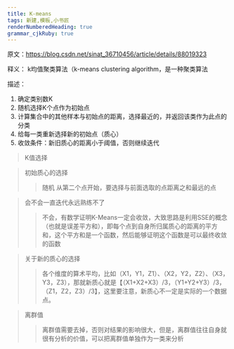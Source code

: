 ```yaml
---
title: K-means
tags: 新建,模板,小书匠
renderNumberedHeading: true
grammar_cjkRuby: true
---
```

原文：https://blog.csdn.net/sinat_36710456/article/details/88019323

释义：
k均值聚类算法（k-means clustering algorithm，是一种聚类算法

描述：
1. 确定类别数K
2. 随机选择K个点作为初始点
3. 计算集合中的其他样本与初始点的距离，选择最近的，并返回该类作为此点的分类
4. 给每一类重新选择新的初始点（质心）
5. 收敛条件：新旧质心的距离小于阈值，否则继续迭代

>K值选择
>>


>初始质心的选择
>>随机
>>从第二个点开始，要选择与前面选取的点距离之和最远的点

>会不会一直迭代永远熟练不了
>>不会，有数学证明K-Means一定会收敛，大致思路是利用SSE的概念（也就是误差平方和），即每个点到自身所归属质心的距离的平方和，这个平方和是一个函数，然后能够证明这个函数是可以最终收敛的函数

> 关于新的质心的选择
>>各个维度的算术平均，比如（X1，Y1，Z1）、（X2，Y2，Z2）、（X3，Y3，Z3），那就新质心就是【（X1+X2+X3）/3，（Y1+Y2+Y3）/3，（Z1，Z2，Z3）/3】，这里要注意，新质心不一定是实际的一个数据点。


>离群值
>> 离群值需要去掉，否则对结果的影响很大，但是，离群值往往自身就很有分析的价值，可以把离群值单独作为一类来分析